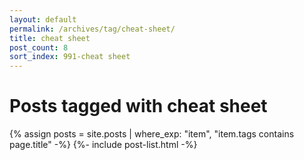 ```yaml
---
layout: default
permalink: /archives/tag/cheat-sheet/
title: cheat sheet
post_count: 8
sort_index: 991-cheat sheet
---
```

<h1 class="page-heading">Posts tagged with cheat sheet</h1>
{% assign posts = site.posts | where_exp: "item", "item.tags contains page.title" -%}
{%- include post-list.html -%}
